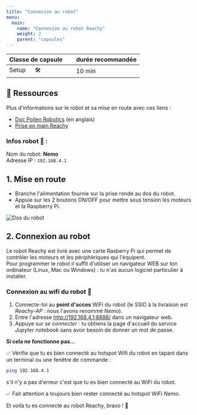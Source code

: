 ```yaml
---
title: "Connexion au robot"
menu:
  main:
    name: "Connexion au robot Reachy"
    weight: 2
    parent: "capsules"
---
```


| Classe de capsule  | &emsp; durée recommandée |
|:-------------------|:------------------|
| Setup  &emsp;  🛠️  |&emsp; 10 min      |


## 📗 Ressources

Plus d'informations sur le robot et sa mise en route avec ces liens :  
- [Doc Pollen Robotics](https://pollen-robotics.github.io/reachy-2019-docs/docs/getting-started/)  (en anglais)
- [Prise en main Reachy](https://github.com/ta18/Reachy_Nautilus/blob/main/Prise%20en%20main.md)

  
### **Infos robot 🤖** : 
Nom du robot: **Nemo**  
Adresse IP : `192.168.4.1` 

## 1. Mise en route 

* Branche l'alimentation fournie sur la prise ronde au dos du robot.
* Appuie sur les 2 boutons ON/OFF pour mettre sous tension les moteurs et la Raspberry Pi.

![Dos du robot](img/back.png)

## 2. Connexion au robot

Le robot Reachy est livré avec une carte Rasberry Pi qui permet de contrôler les moteurs et les périphériques qui l'équipent.<br>
Pour programmer le robot il suffit d'utiliser un navigateur WEB sur ton ordinateur (Linux, Mac ou Windows) : tu n'as aucun logiciel particulier à installer. 

### Connexion au wifi du robot 📶

1. Connecte-toi au **point d'acces** WiFi du robot (le SSID à la livraison est _Reachy-AP_ : nous l'avons renommé _Nemo_).
2. Entre l'adresse http://192.168.4.1:8888/ dans un navigateur web.
3. Appuye sur *se connecter* : tu obtiens la page d'accueil du service *Jupyter notebook* sans avoir besoin de donner un mot de passe.

**Si cela ne fonctionne pas...** 

✅ Vérifie que tu es bien connecté au hotspot Wifi du robot en tapant dans un terminal ou une fenêtre de commande :

```bash
ping 192.168.4.1
```
 s'il n'y a pas d'erreur c'est que tu es bien connecté au WiFi du robot.

✅ Fait attention a toujours bien rester connecté au hotspot WiFi _Nemo_. 

Et voilà tu es connecté au robot Reachy, bravo ! 🎉
